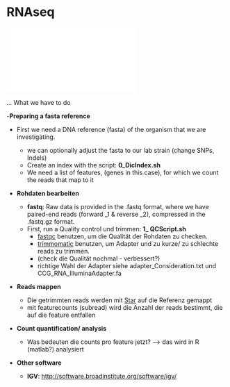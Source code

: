 # RNAseq

![alt text](RNApipeline.pdf)


... What we have to do


-**Preparing a fasta reference**
  - First we need a DNA reference (fasta) of the organism that we are investigating. 
    - we can optionally adjust the fasta to our lab strain (change SNPs, Indels)
    - Create an index with the script: **0_DicIndex.sh**
    - We need a list of features, (genes in this case), for which we count the reads that map to it

- **Rohdaten bearbeiten**
  - **fastq**: Raw data is provided in the .fastq format, where we have paired-end reads (forward _1 & reverse _2), compressed in the .fastq.gz format.  
  - First, run a Quality control und trimmen: **1_ QCScript.sh**
    - [fastqc](https://www.bioinformatics.babraham.ac.uk/projects/fastqc/) benutzen, um die Qualität der Rohdaten zu checken.
    - [trimmomatic](http://www.usadellab.org/cms/?page=trimmomatic) benutzen, um Adapter und zu kurze/ zu schlechte reads zu trimmen.
    - (check die Qualität nochmal - verbessert?)
    - richtige Wahl der Adapter siehe adapter_Consideration.txt und CCG_RNA_IlluminaAdapter.fa 
 

- **Reads mappen**
  - Die getrimmten reads werden mit [Star](https://github.com/alexdobin/STAR) auf die Referenz gemappt
  - mit featurecounts (subread) wird die Anzahl der reads bestimmt, die auf die feature entfallen
  
- **Count quantification/ analysis**
  - Was bedeuten die counts pro feature jetzt? --> das wird in R (matlab?) analysiert 
  
  
- **Other software**
  - **IGV**: http://software.broadinstitute.org/software/igv/

